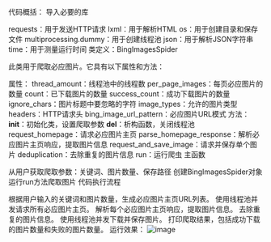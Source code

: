 代码概括：
导入必要的库

requests：用于发送HTTP请求
lxml：用于解析HTML
os：用于创建目录和保存文件
multiprocessing.dummy：用于创建线程池
json：用于解析JSON字符串
time：用于测量运行时间
类定义：BingImagesSpider

此类用于爬取必应图片。它具有以下属性和方法：

属性：
thread_amount：线程池中的线程数
per_page_images：每页必应图片的数量
count：已下载图片的数量
success_count：成功下载图片的数量
ignore_chars：图片标题中要忽略的字符
image_types：允许的图片类型
headers：HTTP请求头
bing_image_url_pattern：必应图片URL模式
方法：
__init__：初始化类，设置爬取参数
__del__：析构函数，关闭线程池
request_homepage：请求必应图片主页
parse_homepage_response：解析必应图片主页响应，提取图片信息
request_and_save_image：请求并保存单个图片
deduplication：去除重复的图片信息
run：运行爬虫
主函数

从用户获取爬取参数：关键词、图片数量、保存路径
创建BingImagesSpider对象
运行run方法爬取图片
代码执行流程

根据用户输入的关键词和图片数量，生成必应图片主页URL列表。
使用线程池并发请求所有必应图片主页。
解析每个必应图片主页响应，提取图片信息。
去除重复的图片信息。
使用线程池并发下载并保存图片。
打印爬取结果，包括成功下载的图片数量和失败的图片数量。
运行效果：
![image](https://github.com/admin191/Bing-image-crawling/assets/111217383/8f149ea3-cf7a-45e9-9ed6-314ec2b1b395)

